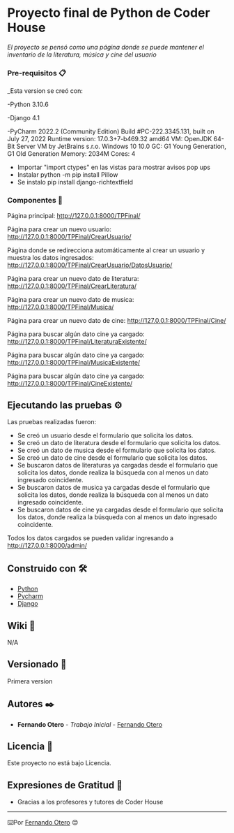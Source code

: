 # Proyecto final de Python de Coder House

_El proyecto se pensó como una página donde se puede mantener el inventario de
la literatura, música y cine del usuario_

### Pre-requisitos 📋

_Esta version se creó con:

-Python 3.10.6

-Django 4.1

-PyCharm 2022.2 (Community Edition)
Build #PC-222.3345.131, built on July 27, 2022
Runtime version: 17.0.3+7-b469.32 amd64
VM: OpenJDK 64-Bit Server VM by JetBrains s.r.o.
Windows 10 10.0
GC: G1 Young Generation, G1 Old Generation
Memory: 2034M
Cores: 4

- Importar "import ctypes" en las vistas para mostrar avisos pop ups
- Instalar python -m pip install Pillow
- Se instalo pip install django-richtextfield



### Componentes 🔧

Página principal: http://127.0.0.1:8000/TPFinal/

Página para crear un nuevo usuario: http://127.0.0.1:8000/TPFinal/CrearUsuario/

Página donde se redirecciona automáticamente al crear un usuario y muestra los datos ingresados:
http://127.0.0.1:8000/TPFinal/CrearUsuario/DatosUsuario/

Página para crear un nuevo dato de literatura: http://127.0.0.1:8000/TPFinal/CrearLiteratura/

Página para crear un nuevo dato de musica: http://127.0.0.1:8000/TPFinal/Musica/

Página para crear un nuevo dato de cine: http://127.0.0.1:8000/TPFinal/Cine/

Página para buscar algún dato cine ya cargado: http://127.0.0.1:8000/TPFinal/LiteraturaExistente/

Página para buscar algún dato cine ya cargado: http://127.0.0.1:8000/TPFinal/MusicaExistente/

Página para buscar algún dato cine ya cargado: http://127.0.0.1:8000/TPFinal/CineExistente/



## Ejecutando las pruebas ⚙️

Las pruebas realizadas fueron:

- Se creó un usuario desde el formulario que solicita los datos.
- Se creó un dato de literatura desde el formulario que solicita los datos.
- Se creó un dato de musica desde el formulario que solicita los datos.
- Se creó un dato de cine desde el formulario que solicita los datos.
- Se buscaron datos de literaturas ya cargadas desde el formulario que solicita los datos, 
donde realiza la búsqueda con al menos un dato ingresado coincidente.
- Se buscaron datos de musica ya cargadas desde el formulario que solicita los datos, 
donde realiza la búsqueda con al menos un dato ingresado coincidente.
- Se buscaron datos de cine ya cargadas desde el formulario que solicita los datos, 
donde realiza la búsqueda con al menos un dato ingresado coincidente.


Todos los datos cargados se pueden validar ingresando a http://127.0.0.1:8000/admin/

## Construido con 🛠️

* [Python](https://www.python.org/)
* [Pycharm](https://www.jetbrains.com/pycharm/promo/?source=google&medium=cpc&campaign=14127625370&term=pycharm)
* [Django](https://www.djangoproject.com/)


## Wiki 📖

N/A

## Versionado 📌

Primera version

## Autores ✒️

* **Fernando Otero** - *Trabajo Inicial* - [Fernando Otero](https://github.com/fotero80)

## Licencia 📄

Este proyecto no está bajo Licencia.

## Expresiones de Gratitud 🎁

* Gracias a los profesores y tutores de Coder House



---
⌨️Por [Fernando Otero](https://github.com/fotero80) 😊

